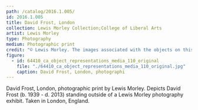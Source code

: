 ```yaml
---
path: /catalog/2016.1.005/
id: 2016.1.005
title: David Frost, London
collection: Lewis Morley Collection;College of Liberal Arts
artist: Lewis Morley
type: Photography
medium: Photographic print
credit: "© Lewis Morley. The images associated with the objects on this website are protected under United States copyright laws. We are pleased to share these materials as an educational resource for the public for non-commercial, educational and personal use only, or for fair use as defined by law."
figure:
  - id: 64410_ca_object_representations_media_110_original
    file: "./64410_ca_object_representations_media_110_original.jpg"
    caption: David Frost, London, photographi
---
```

David Frost, London, photographic print by Lewis Morley. Depicts David Frost (b. 1939 - d. 2013) standing outside of a Lewis Morley photography exhibit. Taken in London, England.
